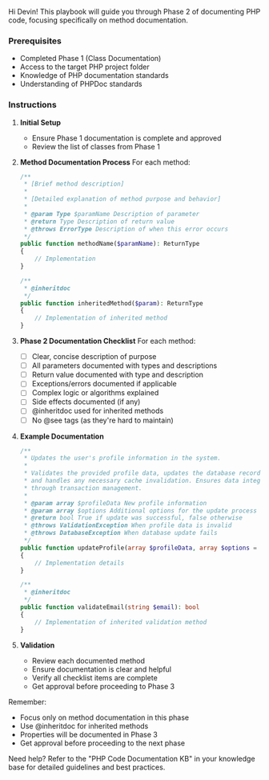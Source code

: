 Hi Devin! This playbook will guide you through Phase 2 of documenting PHP code, focusing specifically on method documentation.

### Prerequisites
- Completed Phase 1 (Class Documentation)
- Access to the target PHP project folder
- Knowledge of PHP documentation standards
- Understanding of PHPDoc standards

### Instructions

1. **Initial Setup**
   - Ensure Phase 1 documentation is complete and approved
   - Review the list of classes from Phase 1

2. **Method Documentation Process**
   For each method:

   ```php
   /**
    * [Brief method description]
    *
    * [Detailed explanation of method purpose and behavior]
    *
    * @param Type $paramName Description of parameter
    * @return Type Description of return value
    * @throws ErrorType Description of when this error occurs
    */
   public function methodName($paramName): ReturnType
   {
       // Implementation
   }

   /**
    * @inheritdoc
    */
   public function inheritedMethod($param): ReturnType
   {
       // Implementation of inherited method
   }
   ```

3. **Phase 2 Documentation Checklist**
   For each method:
   - [ ] Clear, concise description of purpose
   - [ ] All parameters documented with types and descriptions
   - [ ] Return value documented with type and description
   - [ ] Exceptions/errors documented if applicable
   - [ ] Complex logic or algorithms explained
   - [ ] Side effects documented (if any)
   - [ ] @inheritdoc used for inherited methods
   - [ ] No @see tags (as they're hard to maintain)

4. **Example Documentation**
   ```php
   /**
    * Updates the user's profile information in the system.
    *
    * Validates the provided profile data, updates the database record,
    * and handles any necessary cache invalidation. Ensures data integrity
    * through transaction management.
    *
    * @param array $profileData New profile information
    * @param array $options Additional options for the update process
    * @return bool True if update was successful, false otherwise
    * @throws ValidationException When profile data is invalid
    * @throws DatabaseException When database update fails
    */
   public function updateProfile(array $profileData, array $options = []): bool
   {
       // Implementation details
   }

   /**
    * @inheritdoc
    */
   public function validateEmail(string $email): bool
   {
       // Implementation of inherited validation method
   }
   ```

5. **Validation**
   - Review each documented method
   - Ensure documentation is clear and helpful
   - Verify all checklist items are complete
   - Get approval before proceeding to Phase 3

Remember:
- Focus only on method documentation in this phase
- Use @inheritdoc for inherited methods
- Properties will be documented in Phase 3
- Get approval before proceeding to the next phase

Need help? Refer to the "PHP Code Documentation KB" in your knowledge base for detailed guidelines and best practices.
